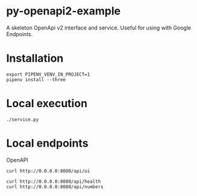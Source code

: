 # py-openapi2-example
A skeleton OpenApi v2 interface and service.  Useful for using with Google Endpoints. 

# Installation
```
export PIPENV_VENV_IN_PROJECT=1
pipenv install --three
```

# Local execution
```
./service.py
```

# Local endpoints
OpenAPI
```
curl http://0.0.0.0:8080/api/ui
```

```
curl http://0.0.0.0:8080/api/health
curl http://0.0.0.0:8080/api/numbers

```


